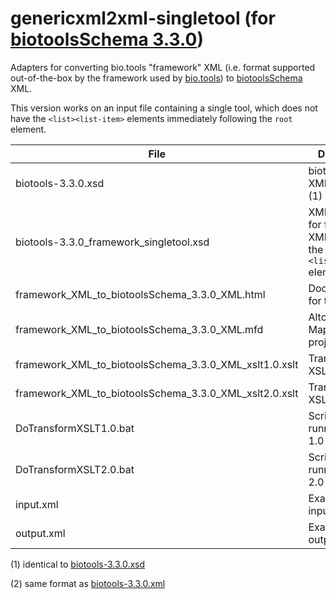 # genericxml2xml-singletool (for [biotoolsSchema 3.3.0](https://github.com/bio-tools/biotoolsSchema/tree/master/versions/biotools-3.3.0))
Adapters for converting bio.tools "framework" XML (i.e. format supported out-of-the-box by the framework used by [bio.tools](https://bio.tools)) to [biotoolsSchema](https://github.com/bio-tools/biotoolsSchema/) XML.

This version works on an input file containing a single tool, which does not have the ```<list><list-item>``` elements immediately following the ```root``` element.

File | Description
---- | -----------
biotools-3.3.0.xsd | biotoolsSchema XML Schema (1)
biotools-3.3.0_framework_singletool.xsd | XML Schema for framework XML (without the ```<list><list-item>``` elements)
framework_XML_to_biotoolsSchema_3.3.0_XML.html | Documentation for transform
framework_XML_to_biotoolsSchema_3.3.0_XML.mfd | Altova MapForce project file
framework_XML_to_biotoolsSchema_3.3.0_XML_xslt1.0.xslt | Transform in XSLT 1.0 
framework_XML_to_biotoolsSchema_3.3.0_XML_xslt2.0.xslt | Transform in XSLT 2.0 
DoTransformXSLT1.0.bat | Script for running XSLT 1.0 transform
DoTransformXSLT2.0.bat | Script for running XSLT 2.0 transform
input.xml | Example script input (2)
output.xml | Example script output

(1) identical to [biotools-3.3.0.xsd](https://github.com/bio-tools/biotoolsSchema/blob/master/versions/biotools-3.3.0/biotools-3.3.0.xsd)

(2) same format as [biotools-3.3.0.xml](https://github.com/bio-tools/biotoolsSchema/blob/master/versions/biotools-3.3.0/example_files/biotools-3.3.0.xml)